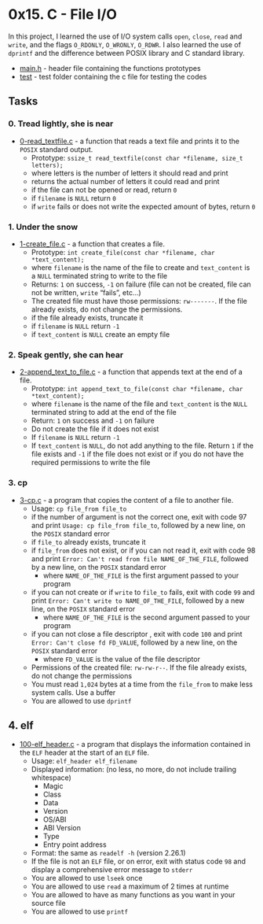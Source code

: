 # 0x15. C - File I/O

In this project, I learned the use of I/O system calls ```open```, ```close```, ```read``` and ```write```, and the flags ```O_RDONLY```, ```O_WRONLY```, ```O_RDWR```. I also learned the use of ```dprintf``` and the difference between POSIX library and C standard library.

- [main.h](https://github.com/jacobgbemi/alx-low_level_programming/blob/main/0x15-file_io/main.h) - header file containing the functions prototypes
- [test](https://github.com/jacobgbemi/alx-low_level_programming/tree/main/0x15-file_io/test) - test folder containing the c file for testing the codes

## Tasks

### 0. Tread lightly, she is near
- [0-read_textfile.c](https://github.com/jacobgbemi/alx-low_level_programming/blob/main/0x15-file_io/0-read_textfile.c) - a function that reads a text file and prints it to the ```POSIX``` standard output.
  - Prototype: ```ssize_t read_textfile(const char *filename, size_t letters);```
  - where letters is the number of letters it should read and print
  - returns the actual number of letters it could read and print
  - if the file can not be opened or read, return ```0```
  - if ```filename``` is ```NULL``` return ```0```
  - if ```write``` fails or does not write the expected amount of bytes, return ```0```

### 1. Under the snow
- [1-create_file.c](https://github.com/jacobgbemi/alx-low_level_programming/blob/main/0x15-file_io/1-create_file.c) - a function that creates a file.
  - Prototype: ```int create_file(const char *filename, char *text_content);```
  - where ```filename``` is the name of the file to create and ```text_content``` is a ```NULL``` terminated string to write to the file
  - Returns: ```1``` on success, ```-1``` on failure (file can not be created, file can not be written, ```write``` “fails”, etc…)
  - The created file must have those permissions: ```rw-------```. If the file already exists, do not change the permissions.
  - if the file already exists, truncate it
  - if ```filename``` is ```NULL``` return ```-1```
  - if ```text_content``` is ```NULL``` create an empty file

### 2. Speak gently, she can hear
- [2-append_text_to_file.c](https://github.com/jacobgbemi/alx-low_level_programming/blob/main/0x15-file_io/2-append_text_to_file.c) - a function that appends text at the end of a file.
  - Prototype: ```int append_text_to_file(const char *filename, char *text_content);```
  - where ```filename``` is the name of the file and ```text_content``` is the ```NULL``` terminated string to add at the end of the file
  - Return: ```1``` on success and ```-1``` on failure
  - Do not create the file if it does not exist
  - If ```filename``` is ```NULL``` return ```-1```
  - If ```text_content``` is ```NULL```, do not add anything to the file. Return ```1``` if the file exists and ```-1``` if the file does not exist or if you do not have the required permissions to write the file

### 3. cp
- [3-cp.c](https://github.com/jacobgbemi/alx-low_level_programming/blob/main/0x15-file_io/3-cp.c) - a program that copies the content of a file to another file.
  - Usage: ```cp file_from file_to```
  - if the number of argument is not the correct one, exit with code 97 and print ```Usage: cp file_from file_to```, followed by a new line, on the ```POSIX``` standard error
  - if ```file_to``` already exists, truncate it
  - if ```file_from``` does not exist, or if you can not read it, exit with code 98 and print ```Error: Can't read from file NAME_OF_THE_FILE```, followed by a new line, on the ```POSIX``` standard error
    - where ```NAME_OF_THE_FILE``` is the first argument passed to your program
  - if you can not create or if ```write``` to ```file_to``` fails, exit with code ```99``` and print ```Error: Can't write to NAME_OF_THE_FILE```, followed by a new line, on the ```POSIX``` standard error
    - where ```NAME_OF_THE_FILE``` is the second argument passed to your program
  - if you can not close a file descriptor , exit with code ```100``` and print ```Error: Can't close fd FD_VALUE```, followed by a new line, on the ```POSIX``` standard error
    - where ```FD_VALUE``` is the value of the file descriptor
  - Permissions of the created file: ```rw-rw-r--```. If the file already exists, do not change the permissions
  - You must read ```1,024``` bytes at a time from the ```file_from``` to make less system calls. Use a buffer
  - You are allowed to use ```dprintf```

## 4. elf
- [100-elf_header.c](https://github.com/jacobgbemi/alx-low_level_programming/blob/main/0x15-file_io/100-elf_header.c) - a program that displays the information contained in the ```ELF``` header at the start of an ```ELF``` file.
  - Usage: ```elf_header elf_filename```
  - Displayed information: (no less, no more, do not include trailing whitespace)
    - Magic
    - Class
    - Data
    - Version
    - OS/ABI
    - ABI Version
    - Type
    - Entry point address
  - Format: the same as ```readelf -h``` (version 2.26.1)
  - If the file is not an ```ELF``` file, or on error, exit with status code ```98``` and display a comprehensive error message to ```stderr```
  - You are allowed to use ```lseek``` once
  - You are allowed to use ```read``` a maximum of 2 times at runtime
  - You are allowed to have as many functions as you want in your source file
  - You are allowed to use ```printf```
